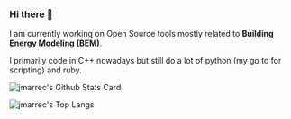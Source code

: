 ### Hi there 👋

I am currently working on Open Source tools mostly related to **Building Energy Modeling (BEM)**.

I primarily code in C++ nowadays but still do a lot of python (my go to for scripting) and ruby.

![jmarrec's Github Stats Card](https://github-readme-stats.vercel.app/api?username=jmarrec&count_private=true&include_all_commits=true&show_icons=true&theme=onedark)

![jmarrec's Top Langs](https://github-readme-stats.vercel.app/api/top-langs/?username=jmarrec&theme=onedark&hide=html&langs_count=10&layout=compact)
